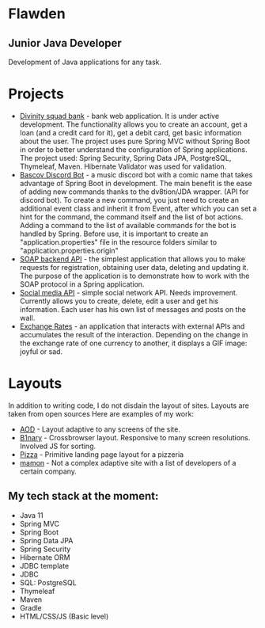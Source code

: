 # Flawden
## Junior Java Developer
Development of Java applications for any task. 

# Projects

- [Divinity squad bank](https://github.com/Flawden/Divinity-Squad-Bank) - bank web application. It is under active development. The functionality allows you to create an account, get a loan (and a credit card for it), get a debit card, get basic information about the user. The project uses pure Spring MVC without Spring Boot in order to better understand the configuration of Spring applications. The project used: Spring Security, Spring Data JPA, PostgreSQL, Thymeleaf, Maven. Hibernate Validator was used for validation.
- [Bascov Discord Bot](https://github.com/Flawden/BaskovDiscordBot) - a music discord bot with a comic name that takes advantage of Spring Boot in development. The main benefit is the ease of adding new commands thanks to the dv8tion/JDA wrapper. (API for discord bot). To create a new command, you just need to create an additional event class and inherit it from Event, after which you can set a hint for the command, the command itself and the list of bot actions. Adding a command to the list of available commands for the bot is handled by Spring. Before use, it is important to create an "application.properties" file in the resource folders similar to "application.properties.origin"
- [SOAP backend API](https://github.com/Flawden/SOAPbackendAPI) - the simplest application that allows you to make requests for registration, obtaining user data, deleting and updating it. The purpose of the application is to demonstrate how to work with the SOAP protocol in a Spring application.
- [Social media API](https://github.com/Flawden/SocialMediaAPI) - simple social network API. Needs improvement. Currently allows you to create, delete, edit a user and get his information. Each user has his own list of messages and posts on the wall.
- [Exchange Rates](https://github.com/Flawden/ExchangeRates) - an application that interacts with external APIs and accumulates the result of the interaction. Depending on the change in the exchange rate of one currency to another, it displays a GIF image: joyful or sad.

# Layouts
In addition to writing code, I do not disdain the layout of sites. Layouts are taken from open sources
Here are examples of my work:

- [AOD](https://flawden.github.io/AOD/) - Layout adaptive to any screens of the site.
- [B1nary](https://flawden.github.io/B1nary/) - Crossbrowser layout. Responsive to many screen resolutions. Involved JS for sorting.
- [Pizza](https://flawden.github.io/Pizza/) - Primitive landing page layout for a pizzeria
- [mamon](https://flawden.github.io/mamon/) - Not a complex adaptive site with a list of developers of a certain company.

## My tech stack at the moment:

- Java 11
- Spring MVC
- Spring Boot
- Spring Data JPA
- Spring Security
- Hibernate ORM
- JDBC template
- JDBC
- SQL: PostgreSQL
- Thymeleaf
- Maven
- Gradle
- HTML/CSS/JS (Basic level)
